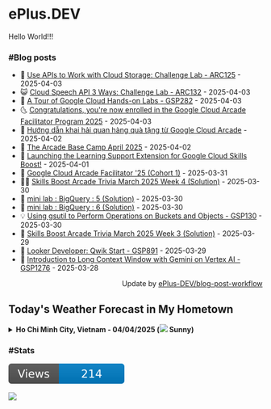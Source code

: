 # ePlus.DEV

Hello World!!!

### #Blog posts

- 🧰 [Use APIs to Work with Cloud Storage: Challenge Lab - ARC125](https://eplus.dev/use-apis-to-work-with-cloud-storage-challenge-lab-arc125) - 2025-04-03 
- 😺 [Cloud Speech API 3 Ways: Challenge Lab - ARC132](https://eplus.dev/cloud-speech-api-3-ways-challenge-lab-arc132) - 2025-04-03 
- 🗽 [A Tour of Google Cloud Hands-on Labs - GSP282](https://eplus.dev/a-tour-of-google-cloud-hands-on-labs-gsp282) - 2025-04-03 
- 🌜 [Congratulations, you&#39;re now enrolled in the Google Cloud Arcade Facilitator Program 2025](https://eplus.dev/congratulations-youre-now-enrolled-in-the-google-cloud-arcade-facilitator-program-2025) - 2025-04-03 
- 📝 [Hướng dẫn khai hải quan hàng quà tặng từ Google Cloud Arcade](https://eplus.dev/huong-dan-khai-hai-quan-hang-qua-tang-tu-google-cloud-arcade) - 2025-04-02 
- 🚀 [The Arcade Base Camp April 2025](https://eplus.dev/the-arcade-base-camp-april-2025) - 2025-04-02 
- 💼 [Launching the Learning Support Extension for Google Cloud Skills Boost!](https://eplus.dev/launching-the-learning-support-extension-for-google-cloud-skills-boost) - 2025-04-01 
- 🦣 [Google Cloud Arcade Facilitator &#39;25 &lpar;Cohort 1&rpar;](https://eplus.dev/google-cloud-arcade-facilitator-25-cohort-1) - 2025-03-31 
- 👨‍🏫 [Skills Boost Arcade Trivia March 2025 Week 4 &lpar;Solution&rpar;](https://eplus.dev/skills-boost-arcade-trivia-march-2025-week-4-solution) - 2025-03-30 
- 🔭 [mini lab : BigQuery : 5 &lpar;Solution&rpar;](https://eplus.dev/mini-lab-bigquery-5-solution) - 2025-03-30 
- 🤡 [mini lab : BigQuery : 6 &lpar;Solution&rpar;](https://eplus.dev/mini-lab-bigquery-6-solution) - 2025-03-30 
- 💡 [Using gsutil to Perform Operations on Buckets and Objects - GSP130](https://eplus.dev/using-gsutil-to-perform-operations-on-buckets-and-objects-gsp130) - 2025-03-30 
- 🦣 [Skills Boost Arcade Trivia March 2025 Week 3 &lpar;Solution&rpar;](https://eplus.dev/skills-boost-arcade-trivia-march-2025-week-3-solution) - 2025-03-29 
- 💪 [Looker Developer: Qwik Start - GSP891](https://eplus.dev/looker-developer-qwik-start-gsp891) - 2025-03-29 
- 🤡 [Introduction to Long Context Window with Gemini on Vertex AI - GSP1276](https://eplus.dev/introduction-to-long-context-window-with-gemini-on-vertex-ai-gsp1276) - 2025-03-28 


<div align="right">
    Update by <a target="_blank" href="https://github.com/ePlus-DEV/blog-post-workflow">ePlus-DEV/blog-post-workflow</a>
</div>


## Today's Weather Forecast in My Hometown



<details>
    <summary><b>Ho Chi Minh City, Vietnam - 04/04/2025 (<img src="https://cdn.weatherapi.com/weather/64x64/day/113.png" width="25" /> Sunny)</b>
    </summary>

    
<table>
    <tr>
        <th>Hour</th>
        <td>00:00</td><td>01:00</td><td>02:00</td><td>03:00</td><td>04:00</td><td>05:00</td><td>06:00</td><td>07:00</td><td>08:00</td><td>09:00</td><td>10:00</td><td>11:00</td><td>12:00</td><td>13:00</td><td>14:00</td><td>15:00</td><td>16:00</td><td>17:00</td><td>18:00</td><td>19:00</td><td>20:00</td><td>21:00</td><td>22:00</td><td>23:00</td>
    </tr>
    <tr>
        <th>Weather</th>
        <td><img src="https://cdn.weatherapi.com/weather/64x64/night/113.png"></img></td><td><img src="https://cdn.weatherapi.com/weather/64x64/night/113.png"></img></td><td><img src="https://cdn.weatherapi.com/weather/64x64/night/113.png"></img></td><td><img src="https://cdn.weatherapi.com/weather/64x64/night/113.png"></img></td><td><img src="https://cdn.weatherapi.com/weather/64x64/night/113.png"></img></td><td><img src="https://cdn.weatherapi.com/weather/64x64/night/113.png"></img></td><td><img src="https://cdn.weatherapi.com/weather/64x64/day/113.png"></img></td><td><img src="https://cdn.weatherapi.com/weather/64x64/day/113.png"></img></td><td><img src="https://cdn.weatherapi.com/weather/64x64/day/113.png"></img></td><td><img src="https://cdn.weatherapi.com/weather/64x64/day/113.png"></img></td><td><img src="https://cdn.weatherapi.com/weather/64x64/day/116.png"></img></td><td><img src="https://cdn.weatherapi.com/weather/64x64/day/113.png"></img></td><td><img src="https://cdn.weatherapi.com/weather/64x64/day/116.png"></img></td><td><img src="https://cdn.weatherapi.com/weather/64x64/day/116.png"></img></td><td><img src="https://cdn.weatherapi.com/weather/64x64/day/116.png"></img></td><td><img src="https://cdn.weatherapi.com/weather/64x64/day/116.png"></img></td><td><img src="https://cdn.weatherapi.com/weather/64x64/day/116.png"></img></td><td><img src="https://cdn.weatherapi.com/weather/64x64/day/113.png"></img></td><td><img src="https://cdn.weatherapi.com/weather/64x64/day/113.png"></img></td><td><img src="https://cdn.weatherapi.com/weather/64x64/night/113.png"></img></td><td><img src="https://cdn.weatherapi.com/weather/64x64/night/113.png"></img></td><td><img src="https://cdn.weatherapi.com/weather/64x64/night/113.png"></img></td><td><img src="https://cdn.weatherapi.com/weather/64x64/night/113.png"></img></td><td><img src="https://cdn.weatherapi.com/weather/64x64/night/113.png"></img></td>
    </tr>
    <tr>
        <th>Condition</th>
        <td width="200px">Clear </td><td width="200px">Clear </td><td width="200px">Clear </td><td width="200px">Clear </td><td width="200px">Clear </td><td width="200px">Clear</td><td width="200px">Sunny</td><td width="200px">Sunny</td><td width="200px">Sunny</td><td width="200px">Sunny</td><td width="200px">Partly Cloudy </td><td width="200px">Sunny</td><td width="200px">Partly Cloudy </td><td width="200px">Partly Cloudy </td><td width="200px">Partly Cloudy </td><td width="200px">Partly Cloudy </td><td width="200px">Partly Cloudy </td><td width="200px">Sunny</td><td width="200px">Sunny</td><td width="200px">Clear </td><td width="200px">Clear </td><td width="200px">Clear </td><td width="200px">Clear </td><td width="200px">Clear </td>
    </tr>
    <tr>
        <th>Temperature</th>
        <td>27 °C</td><td>26.6 °C</td><td>26.4 °C</td><td>26.1 °C</td><td>26 °C</td><td>26.2 °C</td><td>25.8 °C</td><td>26.9 °C</td><td>28.6 °C</td><td>30.5 °C</td><td>32.3 °C</td><td>33.9 °C</td><td>35 °C</td><td>36 °C</td><td>36.6 °C</td><td>36.1 °C</td><td>34.3 °C</td><td>32.8 °C</td><td>30.6 °C</td><td>28.8 °C</td><td>27.9 °C</td><td>27.5 °C</td><td>27.3 °C</td><td>27 °C</td>
    </tr>
    <tr>
        <th>Wind</th>
        <td>13.7 kph</td><td>12.6 kph</td><td>10.8 kph</td><td>8.6 kph</td><td>7.6 kph</td><td>6.8 kph</td><td>6.1 kph</td><td>7.2 kph</td><td>7.9 kph</td><td>8.6 kph</td><td>8.3 kph</td><td>7.2 kph</td><td>6.5 kph</td><td>5 kph</td><td>4.3 kph</td><td>12.6 kph</td><td>20.2 kph</td><td>22.3 kph</td><td>21.2 kph</td><td>22 kph</td><td>22.7 kph</td><td>22 kph</td><td>21.6 kph</td><td>21.2 kph</td>
    </tr>
</table>


<div align="right">
    Updated at: 2025-04-03T22:18:27Z - by <a target="_blank"
        href="https://github.com/ePlus-DEV/weather-forecast">ePlus-DEV/weather-forecast</a>
</div>
</details>


### #Stats

[![Image of counter](https://github.com/ePlus-DEV/view-counter/blob/main/svg/685088620/badge.svg)](https://github.com/ePlus-DEV/view-counter/blob/main/readme/685088620/week.md)

![](https://komarev.com/ghpvc/?username=ePlus-DEV&style=for-the-badge)

